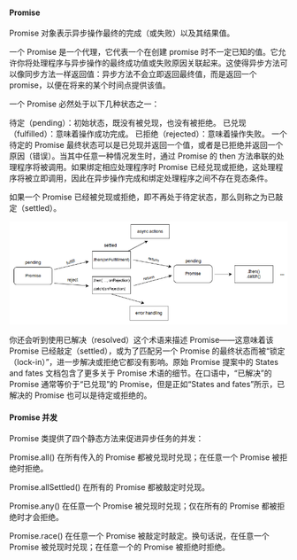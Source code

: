 #### Promise

Promise 对象表示异步操作最终的完成（或失败）以及其结果值。

一个 Promise 是一个代理，它代表一个在创建 promise 时不一定已知的值。它允许你将处理程序与异步操作的最终成功值或失败原因关联起来。这使得异步方法可以像同步方法一样返回值：异步方法不会立即返回最终值，而是返回一个 promise，以便在将来的某个时间点提供该值。

一个 Promise 必然处于以下几种状态之一：

待定（pending）：初始状态，既没有被兑现，也没有被拒绝。
已兑现（fulfilled）：意味着操作成功完成。
已拒绝（rejected）：意味着操作失败。
一个待定的 Promise 最终状态可以是已兑现并返回一个值，或者是已拒绝并返回一个原因（错误）。当其中任意一种情况发生时，通过 Promise 的 then 方法串联的处理程序将被调用。如果绑定相应处理程序时 Promise 已经兑现或拒绝，这处理程序将被立即调用，因此在异步操作完成和绑定处理程序之间不存在竞态条件。

如果一个 Promise 已经被兑现或拒绝，即不再处于待定状态，那么则称之为已敲定（settled）。

<img src="../images/promises.png">

你还会听到使用已解决（resolved）这个术语来描述 Promise——这意味着该 Promise 已经敲定（settled），或为了匹配另一个 Promise 的最终状态而被“锁定（lock-in）”，进一步解决或拒绝它都没有影响。原始 Promise 提案中的 States and fates 文档包含了更多关于 Promise 术语的细节。在口语中，“已解决”的 Promise 通常等价于“已兑现”的 Promise，但是正如“States and fates”所示，已解决的 Promise 也可以是待定或拒绝的。

#### Promise 并发
Promise 类提供了四个静态方法来促进异步任务的并发：

Promise.all()
在所有传入的 Promise 都被兑现时兑现；在任意一个 Promise 被拒绝时拒绝。

Promise.allSettled()
在所有的 Promise 都被敲定时兑现。

Promise.any()
在任意一个 Promise 被兑现时兑现；仅在所有的 Promise 都被拒绝时才会拒绝。

Promise.race()
在任意一个 Promise 被敲定时敲定。换句话说，在任意一个 Promise 被兑现时兑现；在任意一个的 Promise 被拒绝时拒绝。